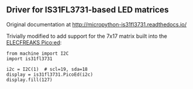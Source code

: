 ## Driver for IS31FL3731-based LED matrices

Original documentation at http://micropython-is31fl3731.readthedocs.io/

Trivially modified to add support for the 7x17 matrix built into the [ELECFREAKS Pico:ed](https://www.elecfreaks.com/picoed.html):

    from machine import I2C
    import is31fl3731
    
    i2c = I2C(1)  # scl=19, sda=18
    display = is31fl3731.PicoEd(i2c)
    display.fill(127)
